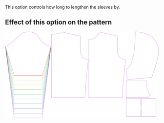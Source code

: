
This option controls how long to lengthen the sleeves by.


## Effect of this option on the pattern
![This image shows the effect of this option by superimposing several variants that have a different value for this option](huey_sleevelengthbonus_sample.svg "Effect of this option on the pattern")
